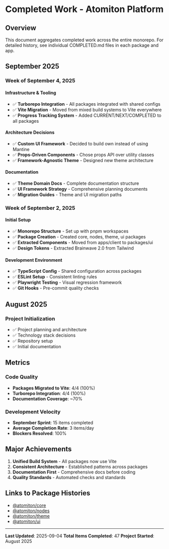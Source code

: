 # Completed Work - Atomiton Platform

## Overview

This document aggregates completed work across the entire monorepo. For detailed history, see individual COMPLETED.md files in each package and app.

## September 2025

### Week of September 4, 2025

#### Infrastructure & Tooling

- ✅ **Turborepo Integration** - All packages integrated with shared configs
- ✅ **Vite Migration** - Moved from mixed build systems to Vite everywhere
- ✅ **Progress Tracking System** - Added CURRENT/NEXT/COMPLETED to all packages

#### Architecture Decisions

- ✅ **Custom UI Framework** - Decided to build own instead of using Mantine
- ✅ **Props-Driven Components** - Chose props API over utility classes
- ✅ **Framework-Agnostic Theme** - Designed new theme architecture

#### Documentation

- ✅ **Theme Domain Docs** - Complete documentation structure
- ✅ **UI Framework Strategy** - Comprehensive planning documents
- ✅ **Migration Guides** - Theme and UI migration paths

### Week of September 2, 2025

#### Initial Setup

- ✅ **Monorepo Structure** - Set up with pnpm workspaces
- ✅ **Package Creation** - Created core, nodes, theme, ui packages
- ✅ **Extracted Components** - Moved from apps/client to packages/ui
- ✅ **Design Tokens** - Extracted Brainwave 2.0 from Tailwind

#### Development Environment

- ✅ **TypeScript Config** - Shared configuration across packages
- ✅ **ESLint Setup** - Consistent linting rules
- ✅ **Playwright Testing** - Visual regression framework
- ✅ **Git Hooks** - Pre-commit quality checks

## August 2025

### Project Initialization

- ✅ Project planning and architecture
- ✅ Technology stack decisions
- ✅ Repository setup
- ✅ Initial documentation

## Metrics

### Code Quality

- **Packages Migrated to Vite**: 4/4 (100%)
- **Turborepo Integration**: 4/4 (100%)
- **Documentation Coverage**: ~70%

### Development Velocity

- **September Sprint**: 15 items completed
- **Average Completion Rate**: 3 items/day
- **Blockers Resolved**: 100%

## Major Achievements

1. **Unified Build System** - All packages now use Vite
2. **Consistent Architecture** - Established patterns across packages
3. **Documentation First** - Comprehensive docs before coding
4. **Quality Standards** - Automated checks and standards

## Links to Package Histories

- [@atomiton/core](./packages/core/COMPLETED.md)
- [@atomiton/nodes](./packages/nodes/COMPLETED.md)
- [@atomiton/theme](./packages/theme/COMPLETED.md)
- [@atomiton/ui](./packages/ui/COMPLETED.md)

---

**Last Updated**: 2025-09-04
**Total Items Completed**: 47
**Project Started**: August 2025
